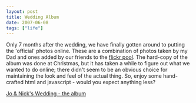 ```yaml
---
layout: post
title: Wedding Album
date: 2007-06-08
tags: ["life"]
---
```


Only 7 months after the wedding, we have finally gotten around to putting the 'official' photos online. These are a combination of photos taken by my Dad and ones added by our friends to the [flickr pool](http://flickr.com/groups/nick-and-jo/). The hard-copy of the album was done at Christmas, but it has taken a while to figure out what we wanted to do online; there didn't seem to be an obvious choice for maintaining the look and feel of the actual thing. So, enjoy some hand-crafted html and javascript - would you expect anything less?

[Jo & Nick's Wedding - the album](http://knolleary.net/wedding/)
